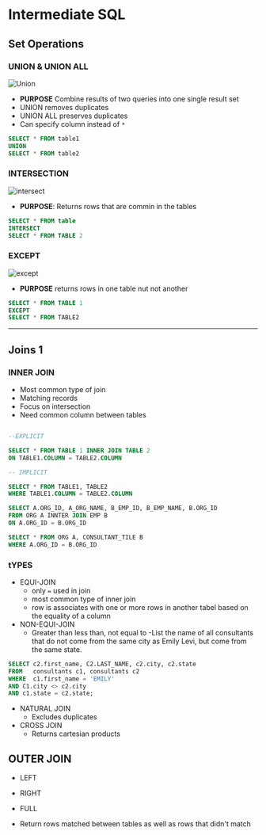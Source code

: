 # Intermediate SQL

## Set Operations

### UNION & UNION ALL

![Union](union.png)

- **PURPOSE** Combine results of two queries into one single result set
- UNION removes duplicates
- UNION ALL preserves duplicates
- Can specify column instead of `*`

```sql
SELECT * FROM table1
UNION
SELECT * FROM table2
```

### INTERSECTION

![intersect](intersect.png)

- **PURPOSE**: Returns rows that are commin in the tables

```sql
SELECT * FROM table
INTERSECT
SELECT * FROM TABLE 2
```

### EXCEPT

![except](except.png)

- **PURPOSE** returns rows in one table nut not another

```sql
SELECT * FROM TABLE 1
EXCEPT
SELECT * FROM TABLE2
```

---

## Joins 1

### INNER JOIN

- Most common type of join
- Matching records
- Focus on intersection
- Need common column between tables

```sql

--EXPLICIT

SELECT * FROM TABLE 1 INNER JOIN TABLE 2
ON TABLE1.COLUMN = TABLE2.COLUMN

-- IMPLICIT

SELECT * FROM TABLE1, TABLE2
WHERE TABLE1.COLUMN = TABLE2.COLUMN

SELECT A.ORG_ID, A_ORG_NAME, B_EMP_ID, B_EMP_NAME, B.ORG_ID
FROM ORG A INNTER JOIN EMP B
ON A.ORG_ID = B.ORG_ID

SELECT * FROM ORG A, CONSULTANT_TILE B
WHERE A.ORG_ID = B.ORG_ID
```

### tYPES

- EQUI-JOIN
  - only `=` used in join
  - most common type of inner join
  - row is associates with one or more rows in another tabel based on the equality of a column
- NON-EQUI-JOIN
  - Greater than less than, not equal to
  -List the name of all consultants that do not come from the same city as Emily Levi, but come from the same state.


```sql
SELECT c2.first_name, C2.LAST_NAME, c2.city, c2.state
FROM   consultants c1, consultants c2
WHERE  c1.first_name = 'EMILY' 
AND C1.city <> c2.city 
AND c1.state = c2.state;
```

- NATURAL JOIN
  - Excludes duplicates
- CROSS JOIN
  - Returns cartesian products

## OUTER JOIN

- LEFT
- RIGHT
- FULL

- Return rows matched between tables as well as rows that didn't match